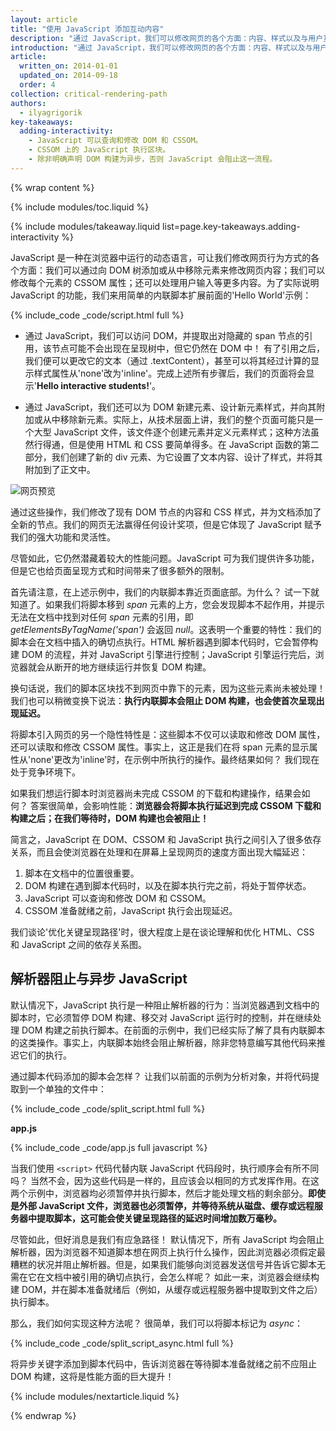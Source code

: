 ```yaml
---
layout: article
title: "使用 JavaScript 添加互动内容"
description: "通过 JavaScript，我们可以修改网页的各个方面：内容、样式以及与用户互动的行为。但是，JavaScript 也会阻止 DOM 构建并使网页呈现时间出现延迟。采用 JavaScript 异步编程，并消除关键呈现路径中的不必要 JavaScript，以提供最佳性能。"
introduction: "通过 JavaScript，我们可以修改网页的各个方面：内容、样式以及与用户互动的行为。但是，JavaScript 也会阻止 DOM 构建并使网页呈现时间出现延迟。采用 JavaScript 异步编程，并消除关键呈现路径中的不必要 JavaScript，以提供最佳性能。"
article:
  written_on: 2014-01-01
  updated_on: 2014-09-18
  order: 4
collection: critical-rendering-path
authors:
  - ilyagrigorik
key-takeaways:
  adding-interactivity:
    - JavaScript 可以查询和修改 DOM 和 CSSOM。
    - CSSOM 上的 JavaScript 执行区块。
    - 除非明确声明 DOM 构建为异步，否则 JavaScript 会阻止这一流程。
---
```

{% wrap content %}

<style>
  img, video, object {
    max-width: 100%;
  }

  img.center {
    display: block;
    margin-left: auto;
    margin-right: auto;
  }
</style>

{% include modules/toc.liquid %}

{% include modules/takeaway.liquid list=page.key-takeaways.adding-interactivity %}

JavaScript 是一种在浏览器中运行的动态语言，可让我们修改网页行为方式的各个方面：我们可以通过向 DOM 树添加或从中移除元素来修改网页内容；我们可以修改每个元素的 CSSOM 属性；还可以处理用户输入等更多内容。为了实际说明 JavaScript 的功能，我们来用简单的内联脚本扩展前面的'Hello World'示例：

{% include_code _code/script.html full %}

* 通过 JavaScript，我们可以访问 DOM，并提取出对隐藏的 span 节点的引用，该节点可能不会出现在呈现树中，但它仍然在 DOM 中！ 有了引用之后，我们便可以更改它的文本（通过 .textContent），甚至可以将其经过计算的显示样式属性从'none'改为'inline'。完成上述所有步骤后，我们的页面将会显示'**Hello interactive students!**'。

* 通过 JavaScript，我们还可以为 DOM 新建元素、设计新元素样式，并向其附加或从中移除新元素。实际上，从技术层面上讲，我们的整个页面可能只是一个大型 JavaScript 文件，该文件逐个创建元素并定义元素样式；这种方法虽然行得通，但是使用 HTML 和 CSS 要简单得多。在 JavaScript 函数的第二部分，我们创建了新的 div 元素、为它设置了文本内容、设计了样式，并将其附加到了正文中。

<img src="images/device-js-small.png" class="center" alt="网页预览">

通过这些操作，我们修改了现有 DOM 节点的内容和 CSS 样式，并为文档添加了全新的节点。我们的网页无法赢得任何设计奖项，但是它体现了 JavaScript 赋予我们的强大功能和灵活性。

尽管如此，它仍然潜藏着较大的性能问题。JavaScript 可为我们提供许多功能，但是它也给页面呈现方式和时间带来了很多额外的限制。

首先请注意，在上述示例中，我们的内联脚本靠近页面底部。为什么？ 试一下就知道了。如果我们将脚本移到 _span_ 元素的上方，您会发现脚本不起作用，并提示无法在文档中找到对任何 _span_ 元素的引用，即 _getElementsByTagName('span')_ 会返回 _null_。这表明一个重要的特性：我们的脚本会在文档中插入的确切点执行。HTML 解析器遇到脚本代码时，它会暂停构建 DOM 的流程，并对 JavaScript 引擎进行控制；JavaScript 引擎运行完后，浏览器就会从断开的地方继续运行并恢复 DOM 构建。

换句话说，我们的脚本区块找不到网页中靠下的元素，因为这些元素尚未被处理！ 我们也可以稍微变换下说法：**执行内联脚本会阻止 DOM 构建，也会使首次呈现出现延迟。**

将脚本引入网页的另一个隐性特性是：这些脚本不仅可以读取和修改 DOM 属性，还可以读取和修改 CSSOM 属性。事实上，这正是我们在将 span 元素的显示属性从'none'更改为'inline'时，在示例中所执行的操作。最终结果如何？ 我们现在处于竞争环境下。

如果我们想运行脚本时浏览器尚未完成 CSSOM 的下载和构建操作，结果会如何？ 答案很简单，会影响性能：**浏览器会将脚本执行延迟到完成 CSSOM 下载和构建之后；在我们等待时，DOM 构建也会被阻止！**

简言之，JavaScript 在 DOM、CSSOM 和 JavaScript 执行之间引入了很多依存关系，而且会使浏览器在处理和在屏幕上呈现网页的速度方面出现大幅延迟：

1. 脚本在文档中的位置很重要。
2. DOM 构建在遇到脚本代码时，以及在脚本执行完之前，将处于暂停状态。
3. JavaScript 可以查询和修改 DOM 和 CSSOM。
4. CSSOM 准备就绪之前，JavaScript 执行会出现延迟。

我们谈论'优化关键呈现路径'时，很大程度上是在谈论理解和优化 HTML、CSS 和 JavaScript 之间的依存关系图。


## 解析器阻止与异步 JavaScript

默认情况下，JavaScript 执行是一种阻止解析器的行为：当浏览器遇到文档中的脚本时，它必须暂停 DOM 构建、移交对 JavaScript 运行时的控制，并在继续处理 DOM 构建之前执行脚本。在前面的示例中，我们已经实际了解了具有内联脚本的这类操作。事实上，内联脚本始终会阻止解析器，除非您特意编写其他代码来推迟它们的执行。

通过脚本代码添加的脚本会怎样？ 让我们以前面的示例为分析对象，并将代码提取到一个单独的文件中：

{% include_code _code/split_script.html full %}

**app.js**

{% include_code _code/app.js full javascript %}

当我们使用 `<script>` 代码代替内联 JavaScript 代码段时，执行顺序会有所不同吗？ 当然不会，因为这些代码是一样的，且应该会以相同的方式发挥作用。在这两个示例中，浏览器均必须暂停并执行脚本，然后才能处理文档的剩余部分。**即使是外部 JavaScript 文件，浏览器也必须暂停，并等待系统从磁盘、缓存或远程服务器中提取脚本，这可能会使关键呈现路径的延迟时间增加数万毫秒。**

尽管如此，但好消息是我们有应急路径！ 默认情况下，所有 JavaScript 均会阻止解析器，因为浏览器不知道脚本想在网页上执行什么操作，因此浏览器必须假定最糟糕的状况并阻止解析器。但是，如果我们能够向浏览器发送信号并告诉它脚本无需在它在文档中被引用的确切点执行，会怎么样呢？ 如此一来，浏览器会继续构建 DOM，并在脚本准备就绪后（例如，从缓存或远程服务器中提取到文件之后）执行脚本。

那么，我们如何实现这种方法呢？ 很简单，我们可以将脚本标记为 _async_：

{% include_code _code/split_script_async.html full %}

将异步关键字添加到脚本代码中，告诉浏览器在等待脚本准备就绪之前不应阻止 DOM 构建，这将是性能方面的巨大提升！

{% include modules/nextarticle.liquid %}

{% endwrap %}

